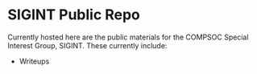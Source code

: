 # SIGINT Public Repo

Currently hosted here are the public materials for the COMPSOC Special Interest Group, SIGINT. These currently include:

* Writeups
